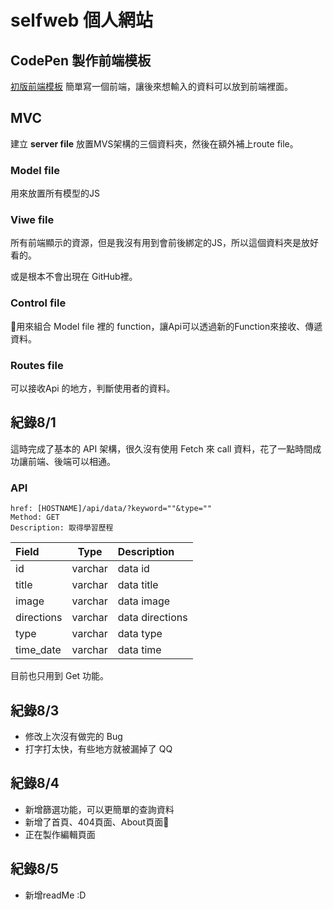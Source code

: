 # selfweb 個人網站

## CodePen 製作前端模板
[初版前端模板](https://codepen.io/killuakuo/pen/VwQqOeb)
簡單寫一個前端，讓後來想輸入的資料可以放到前端裡面。

## MVC
建立 **server file** 放置MVS架構的三個資料夾，然後在額外補上route file。

### Model file
用來放置所有模型的JS

### Viwe file
所有前端顯示的資源，但是我沒有用到會前後綁定的JS，所以這個資料夾是放好看的。

或是根本不會出現在 GitHub裡。

### Control file
用來組合 Model file 裡的 function，讓Api可以透過新的Function來接收、傳遞資料。

### Routes file
可以接收Api 的地方，判斷使用者的資料。

## 紀錄8/1
這時完成了基本的 API 架構，很久沒有使用 Fetch 來 call 資料，花了一點時間成功讓前端、後端可以相通。

### API
```
href: [HOSTNAME]/api/data/?keyword=""&type=""
Method: GET
Description: 取得學習歷程
```

| Field      | Type   | Description                                            |
|:---------- | ------ |:------------------------------------------------------ |
| id         | varchar| data id                                                |
| title      | varchar| data title                                             |
| image      | varchar| data image                                             |
| directions | varchar| data directions                                        |
| type       | varchar| data type                                              |
| time_date  | varchar| data time                                              |

目前也只用到 Get 功能。


## 紀錄8/3
* 修改上次沒有做完的 Bug
* 打字打太快，有些地方就被漏掉了 QQ

## 紀錄8/4
* 新增篩選功能，可以更簡單的查詢資料
* 新增了首頁、404頁面、About頁面
* 正在製作編輯頁面

## 紀錄8/5
* 新增readMe :D